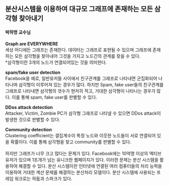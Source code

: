 <h2>분산시스템을 이용하여 대규모 그래프에 존재하는 모든 삼각형 찾아내기</h2>

<h4>박하명 교수님</h4>

<b>Graph are EVERYWHERE</b><br>
세상 어디에든 그래프는 존재한다. 데이터는 그래프로 표현될 수 있으며 그래프에 존재하는 모든 삼각형을 찾아내어
그것을 가지고 노드간의 관계를 찾을 수 있다.<br>
*삼각형이란 3개의 노드가 연결되어있는 것을 의미한다.


<b>spam/fake user detection</b><br>
Facebook을 예로, 일반유저들 사이에서 친구관계를 그래프로 나타내면 
군집화되어 나타나며 삼각형이 이루어져 있는 경우가 많다.
하지만 Spam, fake user들의 친구관계를 그래프로 나타내면 
삼각형의 갯수가 현저히 적고, 거대한 삼각형이 나타나는 경우가 많다.
이를 통해 spam, fake user를 판별할 수 있다.

<b>DDos attack detection</b><br>
Attacker, Victim, Zombie PC가 삼각형 그래프로 나타낼 수 있으면
DDos attack이 발생한 것으로 판별할 수 있다.

<b>Community detection</b><br>
Clustering coefficient는 결집계수이 특정 노드와 이웃한 노드들이 서로 연결되어 있을 확률이다.
이를 통해 삼각형을 찾고 community를 판별할 수 있다.
<br>
<br>
하지만 그래프가 너무 크고 많다는 문제가 있다. Facebook에는 10억명 이상의 액티브 유저가 있으며
1조개가 넘는 유니크한 웹페이지가 있다. 
이러한 문제는 분산 시스템을 활용하여 해결할 수 있다.
분산 시스템이란 인터넷에 연결된 여러 컴퓨터들의 처리 능력을 이용하여
거대한 계산 문제를 해결하는 분산처리 모델이다.
분산 시스템에 사용되는 프레임 워크로는 하둡과 스파크가 있다.

